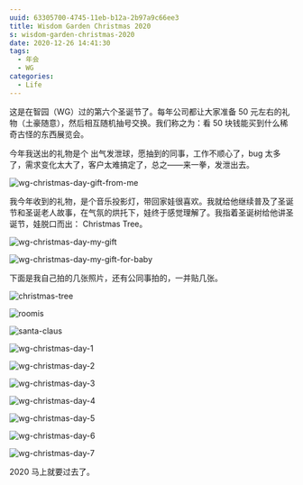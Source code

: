 ```yaml
---
uuid: 63305700-4745-11eb-b12a-2b97a9c66ee3
title: Wisdom Garden Christmas 2020
s: wisdom-garden-christmas-2020
date: 2020-12-26 14:41:30
tags:
  - 年会
  - WG
categories:
  - Life
---
```




这是在智园（WG）过的第六个圣诞节了。每年公司都让大家准备 50 元左右的礼物（土豪随意），然后相互随机抽号交换。我们称之为：看 50 块钱能买到什么稀奇古怪的东西展览会。



今年我送出的礼物是个 出气发泄球，愿抽到的同事，工作不顺心了，bug 太多了，需求变化太大了，客户太难搞定了，总之——来一拳，发泄出去。

![wg-christmas-day-gift-from-me](https://blog-assets.liupei.xin/assets/wisdom-garden-christmas-2020/wg-christmas-day-gift-from-me.jpg-public)



我今年收到的礼物，是个音乐投影灯，带回家娃很喜欢。我就给他继续普及了圣诞节和圣诞老人故事，在气氛的烘托下，娃终于感觉理解了。我指着圣诞树给他讲圣诞节，娃脱口而出： Christmas Tree。

<!-- more -->

![wg-christmas-day-my-gift](https://blog-assets.liupei.xin/assets/wisdom-garden-christmas-2020/wg-christmas-day-my-gift.jpg-public)


![wg-christmas-day-my-gift-for-baby](https://blog-assets.liupei.xin/assets/wisdom-garden-christmas-2020/wg-christmas-day-my-gift-for-baby.jpg-public)

下面是我自己拍的几张照片，还有公同事拍的，一并贴几张。



![christmas-tree](https://blog-assets.liupei.xin/assets/wisdom-garden-christmas-2020/christmas-tree.jpg-public)



![roomis](https://blog-assets.liupei.xin/assets/wisdom-garden-christmas-2020/roomis.JPG-public)



![santa-claus](https://blog-assets.liupei.xin/assets/wisdom-garden-christmas-2020/santa-claus.JPG-public)



![wg-christmas-day-1](https://blog-assets.liupei.xin/assets/wisdom-garden-christmas-2020/wg-christmas-day-1.jpg-public)

![wg-christmas-day-2](https://blog-assets.liupei.xin/assets/wisdom-garden-christmas-2020/wg-christmas-day-2.jpg-public)

![wg-christmas-day-3](https://blog-assets.liupei.xin/assets/wisdom-garden-christmas-2020/wg-christmas-day-3.jpg-public)

![wg-christmas-day-4](https://blog-assets.liupei.xin/assets/wisdom-garden-christmas-2020/wg-christmas-day-4.jpg-public)

![wg-christmas-day-5](https://blog-assets.liupei.xin/assets/wisdom-garden-christmas-2020/wg-christmas-day-5.jpg-public)

![wg-christmas-day-6](https://blog-assets.liupei.xin/assets/wisdom-garden-christmas-2020/wg-christmas-day-6.jpg-public)

![wg-christmas-day-7](https://blog-assets.liupei.xin/assets/wisdom-garden-christmas-2020/wg-christmas-day-7.JPG-public)





2020 马上就要过去了。
